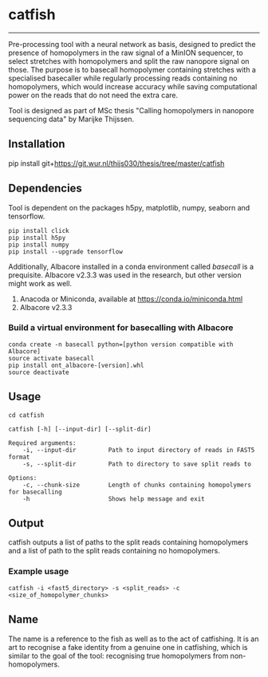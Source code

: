 # catfish
-------------------------------------------------------------------------------
Pre-processing tool with a neural network as basis, designed to predict the presence of homopolymers
in the raw signal of a MinION sequencer, to select stretches with homopolymers and split
the raw nanopore signal on those. The purpose is to basecall homopolymer containing stretches with
a specialised basecaller while regularly processing reads containing no homopolymers, which would increase
accuracy while saving computational power on the reads that do not need the extra care.

Tool is designed as part of MSc thesis "Calling homopolymers in nanopore sequencing data"
by Marijke Thijssen.


## Installation
pip install git+https://git.wur.nl/thijs030/thesis/tree/master/catfish

## Dependencies
Tool is dependent on the packages h5py, matplotlib, numpy, seaborn and tensorflow.

`pip install click` <br />
`pip install h5py`  <br />
`pip install numpy`  <br />
`pip install --upgrade tensorflow`

Additionally, Albacore installed in a conda environment called *basecall* is a prequisite. Albacore v2.3.3
was used in the research, but other version might work as well.
1. Anacoda or Miniconda, available at https://conda.io/miniconda.html
2. Albacore v2.3.3

### Build a virtual environment for basecalling with Albacore
`conda create -n basecall python=[python version compatible with Albacore]`  <br />
`source activate basecall` <br />
`pip install ont_albacore-[version].whl` <br />
`source deactivate`


## Usage
`cd catfish`
```
catfish [-h] [--input-dir] [--split-dir]

Required arguments:
    -i, --input-dir         Path to input directory of reads in FAST5 format
    -s, --split-dir         Path to directory to save split reads to
    
Options:
    -c, --chunk-size        Length of chunks containing homopolymers for basecalling
    -h                      Shows help message and exit
```


## Output 
catfish outputs a list of paths to the split reads containing homopolymers and
a list of path to the split reads containing no homopolymers.

### Example usage
`catfish -i <fast5_directory> -s <split_reads> -c <size_of_homopolymer_chunks>`


## Name
The name is a reference to the fish as well as to the act of catfishing. 
It is an art to recognise a fake identity from a genuine one in catfishing, which is similar to the goal of the tool:
recognising true homopolymers from non-homopolymers.



